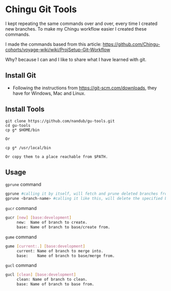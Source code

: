 # Chingu Git Tools

I kept repeating the same commands over and over, every time I created new branches.  To make my Chingu workflow easier I created these commands.

I made the commands based from this article: https://github.com/Chingu-cohorts/voyage-wiki/wiki/ProjSetup-Git-Workflow  

Why? because I can and I like to share what I have learned with git.

## Install Git

-   Following the instructions from https://git-scm.com/downloads, they have for Windows, Mac and Linux.

## Install Tools

    git clone https://github.com/nandub/gu-tools.git
    cd gu-tools
    cp g* $HOME/bin

    Or

    cp g* /usr/local/bin

    Or copy them to a place reachable from $PATH.

## Usage

`gprune` command
```sh
gprune #calling it by itself, will fetch and prune deleted branches from origin.
gprune <branch-name> #calling it like this, will delete the specified branch from origin then will fetch and prune and deletes the local branch.
```

`gucr` command
```sh
gucr [new] [base:development]
     new:  Name of branch to create.
     base: Name of branch to base/create from.
```
`gume` command
```sh
gume [current:.] [base:development]
     current: Name of branch to merge into.
     base:    Name of branch to base/merge from.
```
`gucl` command
```sh
gucl [clean] [base:development]
     clean: Name of branch to clean.
     base: Name of branch to base from.
```
